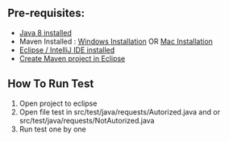 ## Pre-requisites:
* [Java 8 installed](https://www.toolsqa.com/selenium-webdriver/install-java/)
* Maven Installed : [Windows Installation](https://www.toolsqa.com/java/maven/how-to-install-maven-on-windows/) OR [Mac Installation](https://www.toolsqa.com/java/maven/how-to-install-maven-on-mac/)
* [Eclipse / IntelliJ IDE installed](https://www.toolsqa.com/mobile-automation/appium/install-eclipse-ide-and-set-up-a-project/)
* [Create Maven project in Eclipse](https://www.toolsqa.com/java/maven/create-new-maven-project-eclipse/)


## How To Run Test
1. Open project to eclipse
2. Open file test in src/test/java/requests/Autorized.java and or src/test/java/requests/NotAutorized.java
3. Run test one by one